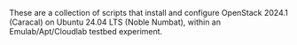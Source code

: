 These are a collection of scripts that install and configure
OpenStack 2024.1 (Caracal) on Ubuntu 24.04 LTS (Noble Numbat), within an Emulab/Apt/Cloudlab
testbed experiment.

